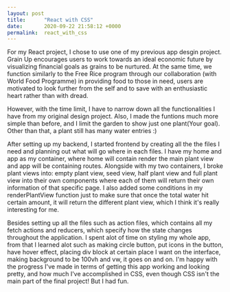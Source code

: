 ```yaml
---
layout: post
title:      "React with CSS"
date:       2020-09-22 21:58:12 +0000
permalink:  react_with_css
---
```



For my React project, I chose to use one of my previous app desgin project. Grain Up encourages users to work towards an ideal economic future by visualizing financial goals as grains to be nurtured. At the same time, we function similarly to the Free Rice program through our collaboration (with World Food Programme) in providing food to those in need, users are motivated to look further from the self and to save with an enthusiastic heart rather than with dread.

However, with the time limit, I have to narrow down all the functionalities I have from my original design project. Also, I made the funtions much more simple than before, and I limit the garden to show just one plant(Your goal). Other than that, a plant still has many water entries :)

After setting up my backend, I started frontend by creating all the the files I need and planning out what will go where in each files. I have my home and app as my container, where home will contain render the main plant view and app will be containing routes. Alongside with my two containers, I broke plant views into: empty plant view, seed view, half plant view and full plant view into their own components where each of them will return their own information of that specific page.
I also added some conditions in my renderPlantView function just to make sure that once the total water hit certain amount, it will return the different plant view, which I think it's really interesting for me.

Besides setting up all the files such as action files, which contains all my fetch actions and reducers, which specify how the state changes throughout the application. I spent alot of time on styling my whole app, from that I learned alot such as making circle button, put icons in the button, have hover effect, placing div block at certain place I want on the interface, making background to be 100vh and vw, it goes on and on. I'm happy with the progress I've made in terms of getting this app working and looking pretty, and how much I've accomplished in CSS, even though CSS isn't the main part of the final project! But I had fun.


